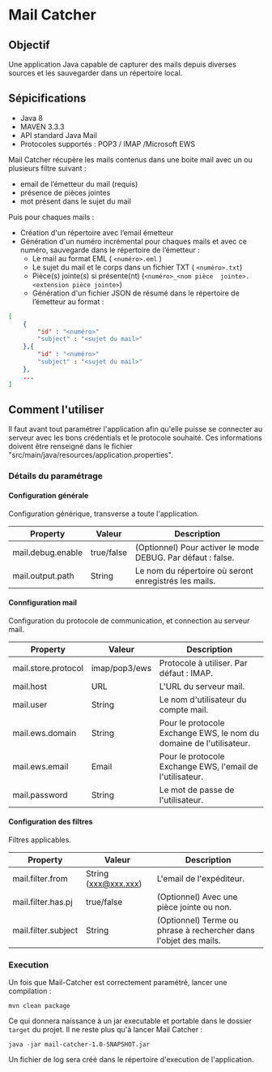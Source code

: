 # Mail Catcher

## Objectif

Une application Java capable de capturer des mails depuis diverses sources et les sauvegarder dans un répertoire local.

## Sépicifications

* Java 8
* MAVEN 3.3.3
* API standard Java Mail
* Protocoles supportés : POP3 / IMAP /Microsoft EWS

Mail Catcher récupère les mails contenus dans une boite mail avec un ou plusieurs filtre suivant :

* email de l’émetteur du mail (requis)
* présence de pièces jointes
* mot présent dans le sujet du mail

Puis pour chaques mails :

* Création d'un répertoire avec l’email émetteur
* Génération d'un numéro incrémental pour chaques mails et avec ce numéro, sauvegarde dans le répertoire de l’émetteur :
    * Le mail au format EML ( `<numéro>.eml` )
    * Le sujet du mail et le corps dans un fichier TXT ( `<numéro>.txt`)
    * Pièce(s) jointe(s) si présente(nt) (`<numéro>_<nom pièce  jointe>.<extension pièce jointe>`)
    * Génération d'un fichier JSON de résumé dans le répertoire de l’émetteur au format :

```json
[
    {
        "id" : "<numéro>"
        "subject" : "<sujet du mail>"
    },{
        "id" : "<numéro>"
        "subject" : "<sujet du mail>"
    },
    ...
]
```



## Comment l'utiliser

Il faut avant tout paramétrer l'application afin qu'elle puisse se connecter au serveur avec les bons crédentials et le protocole souhaité. Ces informations doivent être renseigné dans le fichier "src/main/java/resources/application.properties".

### Détails du paramétrage
#### Configuration générale
Configuration générique, transverse a toute l'application.

Property | Valeur | Description
------------ | ------------- | -------------
mail.debug.enable | true/false | (Optionnel) Pour activer le mode DEBUG. Par défaut : false.
mail.output.path | String  | Le nom du répertoire où seront enregistrés les mails.

#### Connfiguration mail
Configuration du protocole de communication, et connection au serveur mail.

Property | Valeur | Description
------------ | ------------- | -------------
mail.store.protocol | imap/pop3/ews | Protocole à utiliser. Par défaut : IMAP.
mail.host | URL | L'URL du serveur mail.
mail.user | String | Le nom d'utilisateur du compte mail.
mail.ews.domain | String | Pour le protocole Exchange EWS, le nom du domaine de l'utilisateur.
mail.ews.email | Email | Pour le protocole Exchange EWS, l'email de l'utilisateur.
mail.password | String | Le mot de passe de l'utilisateur.

#### Configuration des filtres
Filtres applicables.

Property | Valeur | Description
------------ | ------------- | -------------
mail.filter.from | String (xxx@xxx.xxx) | L'email de l'expéditeur.
mail.filter.has.pj | true/false | (Optionnel) Avec une pièce jointe ou non.
mail.filter.subject | String | (Optionnel) Terme ou phrase à rechercher dans l'objet des mails.

### Execution
Un fois que Mail-Catcher est correctement paramétré, lancer une compilation :
```
mvn clean package
```

Ce qui donnera naissance à un jar executable et portable dans le dossier `target` du projet. Il ne reste plus qu'à lancer Mail Catcher :
```
java -jar mail-catcher-1.0-SNAPSHOT.jar
```

Un fichier de log sera créé dans le répertoire d'execution de l'application.
